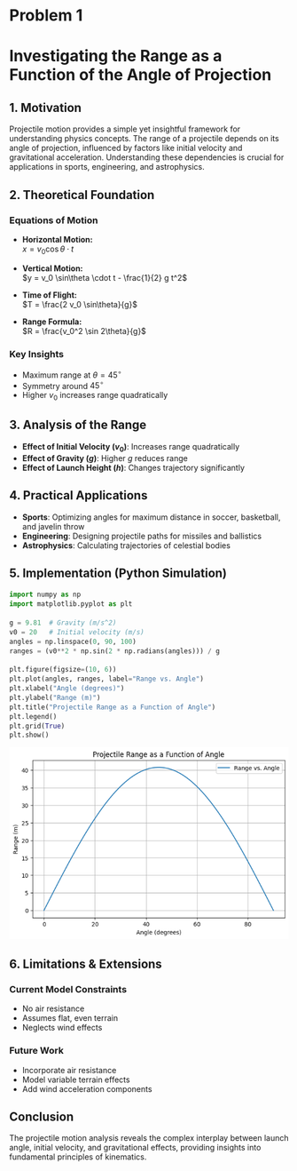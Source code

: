 # Problem 1
# Investigating the Range as a Function of the Angle of Projection

## 1. Motivation

Projectile motion provides a simple yet insightful framework for understanding physics concepts. The range of a projectile depends on its angle of projection, influenced by factors like initial velocity and gravitational acceleration. Understanding these dependencies is crucial for applications in sports, engineering, and astrophysics.

## 2. Theoretical Foundation

### Equations of Motion

- **Horizontal Motion:**  
  $x = v_0 \cos\theta \cdot t$

- **Vertical Motion:**  
  $y = v_0 \sin\theta \cdot t - \frac{1}{2} g t^2$

- **Time of Flight:**  
  $T = \frac{2 v_0 \sin\theta}{g}$

- **Range Formula:**  
  $R = \frac{v_0^2 \sin 2\theta}{g}$

### Key Insights

- Maximum range at $\theta = 45^\circ$
- Symmetry around $45^\circ$
- Higher $v_0$ increases range quadratically

## 3. Analysis of the Range

- **Effect of Initial Velocity ($v_0$)**: Increases range quadratically
- **Effect of Gravity ($g$)**: Higher $g$ reduces range
- **Effect of Launch Height ($h$)**: Changes trajectory significantly

## 4. Practical Applications

- **Sports**: Optimizing angles for maximum distance in soccer, basketball, and javelin throw
- **Engineering**: Designing projectile paths for missiles and ballistics
- **Astrophysics**: Calculating trajectories of celestial bodies

## 5. Implementation (Python Simulation)

```python
import numpy as np
import matplotlib.pyplot as plt

g = 9.81  # Gravity (m/s^2)
v0 = 20   # Initial velocity (m/s)
angles = np.linspace(0, 90, 100)
ranges = (v0**2 * np.sin(2 * np.radians(angles))) / g

plt.figure(figsize=(10, 6))
plt.plot(angles, ranges, label="Range vs. Angle")
plt.xlabel("Angle (degrees)")
plt.ylabel("Range (m)")
plt.title("Projectile Range as a Function of Angle")
plt.legend()
plt.grid(True)
plt.show()
```

![alt text](image-3.png)

## 6. Limitations & Extensions

### Current Model Constraints

- No air resistance
- Assumes flat, even terrain
- Neglects wind effects

### Future Work

- Incorporate air resistance
- Model variable terrain effects
- Add wind acceleration components

## Conclusion

The projectile motion analysis reveals the complex interplay between launch angle, initial velocity, and gravitational effects, providing insights into fundamental principles of kinematics.